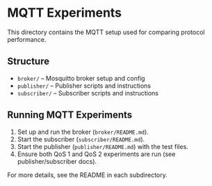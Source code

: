 # MQTT Experiments

This directory contains the MQTT setup used for comparing protocol performance.

## Structure
- `broker/` – Mosquitto broker setup and config
- `publisher/` – Publisher scripts and instructions
- `subscriber/` – Subscriber scripts and instructions

## Running MQTT Experiments
1. Set up and run the broker (`broker/README.md`).
2. Start the subscriber (`subscriber/README.md`).
3. Start the publisher (`publisher/README.md`) with the test files.
4. Ensure both QoS 1 and QoS 2 experiments are run (see publisher/subscriber docs).

For more details, see the README in each subdirectory.